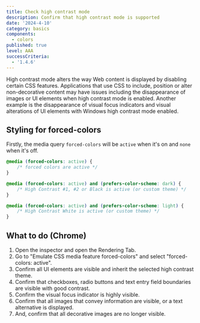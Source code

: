 ```yaml
---
title: Check high contrast mode
description: Confirm that high contrast mode is supported
date: '2024-4-10'
category: basics
components:
  - colors
published: true
level: AAA
successCriteria:
  - '1.4.6'
---
```


High contrast mode alters the way Web content is displayed by disabling certain CSS features. Applications that use CSS to include, position or alter non-decorative content may have issues including the disappearance of images or UI elements when high contrast mode is enabled. Another example is the disappearance of visual focus indicators and visual alterations of UI elements with Windows high contrast mode enabled.

## Styling for forced-colors

Firstly, the media query `forced-colors` will be `active` when it's on and `none` when it's off.

```css
@media (forced-colors: active) {
	/* forced colors are active */
}

@media (forced-colors: active) and (prefers-color-scheme: dark) {
	/* High Contrast #1, #2 or Black is active (or custom theme) */
}

@media (forced-colors: active) and (prefers-color-scheme: light) {
	/* High Contrast White is active (or custom theme) */
}
```

## What to do (Chrome)

1. Open the inspector and open the Rendering Tab.
2. Go to "Emulate CSS media feature forced-colors" and select "forced-colors: active".
3. Confirm all UI elements are visible and inherit the selected high contrast theme.
4. Confirm that checkboxes, radio buttons and text entry field boundaries are visible with good contrast.
5. Confirm the visual focus indicator is highly visible.
6. Confirm that all images that convey information are visible, or a text alternative is displayed.
7. And, confirm that all decorative images are no longer visible.
